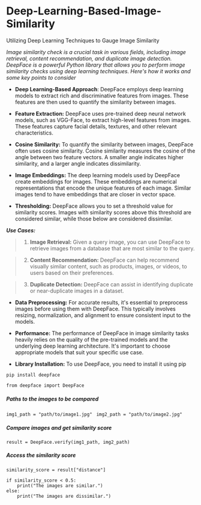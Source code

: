 # Deep-Learning-Based-Image-Similarity
Utilizing Deep Learning Techniques to Gauge Image Similarity


_Image similarity check is a crucial task in various fields, including image retrieval, content recommendation, and duplicate image detection. DeepFace is a powerful Python library that allows you to perform image similarity checks using deep learning techniques. Here's how it works and some key points to consider_

* **Deep Learning-Based Approach**: DeepFace employs deep learning models to extract rich and discriminative features from images. These features are then used to quantify the similarity between images.

* **Feature Extraction:** DeepFace uses pre-trained deep neural network models, such as VGG-Face, to extract high-level features from images. These features capture facial details, textures, and other relevant characteristics.

* **Cosine Similarity:** To quantify the similarity between images, DeepFace often uses cosine similarity. Cosine similarity measures the cosine of the angle between two feature vectors. A smaller angle indicates higher similarity, and a larger angle indicates dissimilarity.

* **Image Embeddings:** The deep learning models used by DeepFace create embeddings for images. These embeddings are numerical representations that encode the unique features of each image. Similar images tend to have embeddings that are closer in vector space.

* **Thresholding:** DeepFace allows you to set a threshold value for similarity scores. Images with similarity scores above this threshold are considered similar, while those below are considered dissimilar.

_**Use Cases:**_

   > 1. **Image Retrieval:** Given a query image, you can use DeepFace to retrieve images from a database that are most similar to the query.
   
   > 2. **Content Recommendation:** DeepFace can help recommend visually similar content, such as products, images, or videos, to users based on their preferences.
  
   > 3. **Duplicate Detection:** DeepFace can assist in identifying duplicate or near-duplicate images in a dataset.


* **Data Preprocessing:** For accurate results, it's essential to preprocess images before using them with DeepFace. This typically involves resizing, normalization, and alignment to ensure consistent input to the models.

* **Performance:** The performance of DeepFace in image similarity tasks heavily relies on the quality of the pre-trained models and the underlying deep learning architecture. It's important to choose appropriate models that suit your specific use case.

* **Library Installation:** To use DeepFace, you need to install it using pip

`pip install deepface` 

`from deepface import DeepFace`


##### Paths to the images to be compared

`img1_path = "path/to/image1.jpg" `
`img2_path = "path/to/image2.jpg"`


#####  Compare images and get similarity score

`
result = DeepFace.verify(img1_path, img2_path)
`
##### Access the similarity score
`
similarity_score = result["distance"]
`

````
if similarity_score < 0.5:
    print("The images are similar.")
else:
    print("The images are dissimilar.")
````
